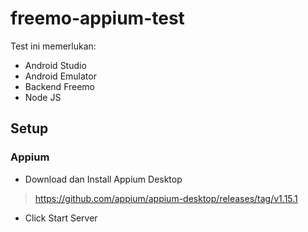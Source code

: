 # freemo-appium-test

Test ini memerlukan:
- Android Studio
- Android Emulator
- Backend Freemo
- Node JS

## Setup
### Appium
- Download dan Install Appium Desktop
> https://github.com/appium/appium-desktop/releases/tag/v1.15.1
- Click Start Server

### 
